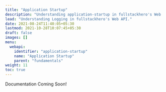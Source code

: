 ```yaml
---
title: "Application Startup"
description: "Understanding application-startup in fullstackhero's Web API."
lead: "Understanding Logging in fullstackhero's Web API."
date: 2021-08-24T11:40:05+05:30
lastmod: 2021-10-28T10:07:45+05:30
draft: false
images: []
menu:
  webapi:
    identifier: "application-startup"
    name: "Application Startup"
    parent: "fundamentals"
weight: 11
toc: true
---
```


Documentation Coming Soon!
